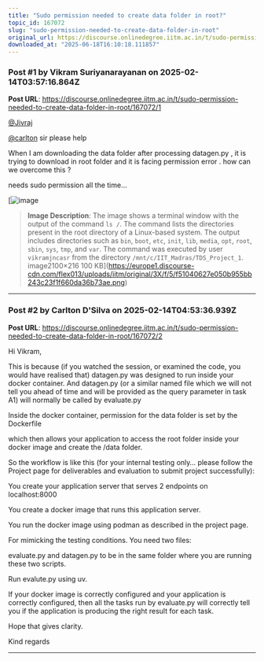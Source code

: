 ```yaml
---
title: "Sudo permission needed to create data folder in root?"
topic_id: 167072
slug: "sudo-permission-needed-to-create-data-folder-in-root"
original_url: https://discourse.onlinedegree.iitm.ac.in/t/sudo-permission-needed-to-create-data-folder-in-root/167072
downloaded_at: "2025-06-18T16:10:18.111857"
---
```


### Post #1 by Vikram Suriyanarayanan on 2025-02-14T03:57:16.864Z
**Post URL**: https://discourse.onlinedegree.iitm.ac.in/t/sudo-permission-needed-to-create-data-folder-in-root/167072/1

[@Jivraj](/u/jivraj)

[@carlton](/u/carlton)
 sir please help

When I am downloading the data folder after processing datagen.py , it is trying to download in root folder and it is facing permission error . how can we overcome this ?

needs sudo permission all the time…

[![image](https://europe1.discourse-cdn.com/flex013/uploads/iitm/optimized/3X/f/5/f51040627e050b955bb243c23f1f660da36b73ae_2_690x70.png)

> **Image Description**: The image shows a terminal window with the output of the command `ls /`. The command lists the directories present in the root directory of a Linux-based system. The output includes directories such as `bin`, `boot`, `etc`, `init`, `lib`, `media`, `opt`, `root`, `sbin`, `sys`, `tmp`, and `var`. The command was executed by user `vikramjncasr` from the directory `/mnt/c/IIT_Madras/TDS_Project_1`.
image2100×216 100 KB](https://europe1.discourse-cdn.com/flex013/uploads/iitm/original/3X/f/5/f51040627e050b955bb243c23f1f660da36b73ae.png)

---

### Post #2 by Carlton D'Silva on 2025-02-14T04:53:36.939Z
**Post URL**: https://discourse.onlinedegree.iitm.ac.in/t/sudo-permission-needed-to-create-data-folder-in-root/167072/2

Hi Vikram,

This is because (if you watched the session, or examined the code, you would have realised that) datagen.py was designed to run inside your docker container. And datagen.py (or a similar named file which we will not tell you ahead of time and will be provided as the query parameter in task A1) will normally be called by evaluate.py

Inside the docker container, permission for the data folder is set by the Dockerfile

which then allows your application to access the root folder inside your docker image and create the /data folder.

So the workflow is like this (for your internal testing only… please follow the Project page for deliverables and evaluation to submit project successfully):

You create your application server that serves 2 endpoints on localhost:8000

You create a docker image that runs this application server.

You run the docker image using podman as described in the project page.

For mimicking the testing conditions. You need two files:

evaluate.py and datagen.py to be in the same folder where you are running these two scripts.

Run evalute.py using uv.

If your docker image is correctly configured and your application is correctly configured, then all the tasks run by evaluate.py will correctly tell you if the application is producing the right result for each task.

Hope that gives clarity.

Kind regards

---
